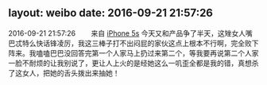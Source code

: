 layout: weibo
date: 2016-09-21 21:57:26
---
<meta name="referrer" content="no-referrer" />

2016-09-21 21:57:26  &nbsp;&nbsp;&nbsp;&nbsp;&nbsp;&nbsp; 来自 <a href="sinaweibo://customweibosource" rel="nofollow">iPhone 5s</a>
今天又和产品争了半天，这矬女人嘴巴忒特么快话锋凌厉，我这三棒子打不出闷屁的家伙这点上根本不行啊，完全败下阵来。我嗑嗑巴巴没回答完第一个人家马上扔过来第二个，等我要再说第二个人家一脸不耐烦的让我别说了，更让人上火的是经她这么一叽歪全都是我的错，真想杀了这女人，把她的舌头拨出来抽她！ ​​​
